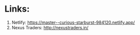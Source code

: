 # Links:

1. Netlify: https://master--curious-starburst-984120.netlify.app/
2. Nexus Traders: http://nexustraders.in/
